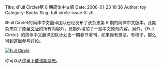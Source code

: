Title: 《Full Circle》第 8 期简体中文版
Date: 2008-01-23 10:36
Author: toy
Category: Books
Slug: full-circle-issue-8-zh

《Full Circle》的简体中文翻译团队已经发布了该杂志第 8
期的简体中文版本。此期杂志除了原[英文版](http://linuxtoy.org/archives/full-circle-issue-8.html)的所有内容外，还额外增加了一些中文原创内容。另外，《Full
Circle》的简体中文翻译团队计划出一期春节增刊，如果你有想法，有稿子，那么可到[这里](http://groups.google.com/group/FCCTT/web/full-circle)参与讨论。

[![Full
Circle](http://i.linuxtoy.org/i/2008/01/full-circle8zh-thumb.png)](http://i.linuxtoy.org/i/2008/01/full-circle8zh.png)

你可以从这里[下载该期杂志](http://www.ubuntuchina.com/viewthread.php?tid=153)。
